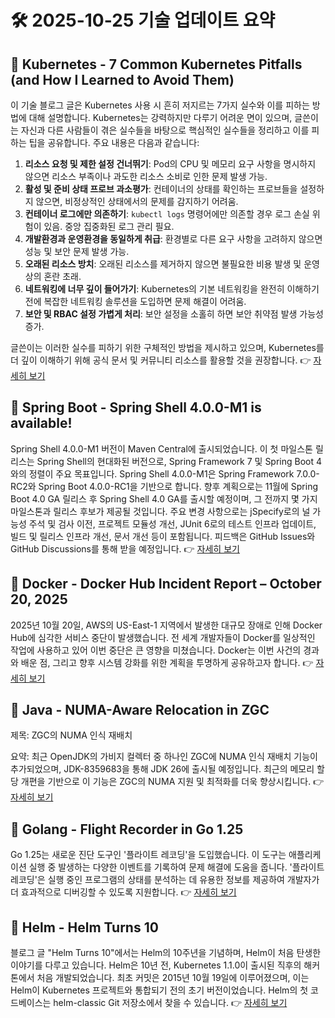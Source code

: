# 🛠️ 2025-10-25 기술 업데이트 요약

## 🔹 Kubernetes - 7 Common Kubernetes Pitfalls (and How I Learned to Avoid Them)
이 기술 블로그 글은 Kubernetes 사용 시 흔히 저지르는 7가지 실수와 이를 피하는 방법에 대해 설명합니다. Kubernetes는 강력하지만 다루기 어려운 면이 있으며, 글쓴이는 자신과 다른 사람들이 겪은 실수들을 바탕으로 핵심적인 실수들을 정리하고 이를 피하는 팁을 공유합니다. 주요 내용은 다음과 같습니다:

1. **리소스 요청 및 제한 설정 건너뛰기**: Pod의 CPU 및 메모리 요구 사항을 명시하지 않으면 리소스 부족이나 과도한 리소스 소비로 인한 문제 발생 가능.
2. **활성 및 준비 상태 프로브 과소평가**: 컨테이너의 상태를 확인하는 프로브들을 설정하지 않으면, 비정상적인 상태에서의 문제를 감지하기 어려움.
3. **컨테이너 로그에만 의존하기**: `kubectl logs` 명령어에만 의존할 경우 로그 손실 위험이 있음. 중앙 집중화된 로그 관리 필요.
4. **개발환경과 운영환경을 동일하게 취급**: 환경별로 다른 요구 사항을 고려하지 않으면 성능 및 보안 문제 발생 가능.
5. **오래된 리소스 방치**: 오래된 리소스를 제거하지 않으면 불필요한 비용 발생 및 운영상의 혼란 초래.
6. **네트워킹에 너무 깊이 들어가기**: Kubernetes의 기본 네트워킹을 완전히 이해하기 전에 복잡한 네트워킹 솔루션을 도입하면 문제 해결이 어려움.
7. **보안 및 RBAC 설정 가볍게 처리**: 보안 설정을 소홀히 하면 보안 취약점 발생 가능성 증가.

글쓴이는 이러한 실수를 피하기 위한 구체적인 방법을 제시하고 있으며, Kubernetes를 더 깊이 이해하기 위해 공식 문서 및 커뮤니티 리소스를 활용할 것을 권장합니다.
👉 [자세히 보기](https://kubernetes.io/blog/2025/10/20/seven-kubernetes-pitfalls-and-how-to-avoid/)

## 🔹 Spring Boot - Spring Shell 4.0.0-M1 is available!
Spring Shell 4.0.0-M1 버전이 Maven Central에 출시되었습니다. 이 첫 마일스톤 릴리스는 Spring Shell의 현대화된 버전으로, Spring Framework 7 및 Spring Boot 4와의 정렬이 주요 목표입니다. Spring Shell 4.0.0-M1은 Spring Framework 7.0.0-RC2와 Spring Boot 4.0.0-RC1을 기반으로 합니다. 향후 계획으로는 11월에 Spring Boot 4.0 GA 릴리스 후 Spring Shell 4.0 GA를 출시할 예정이며, 그 전까지 몇 가지 마일스톤과 릴리스 후보가 제공될 것입니다. 주요 변경 사항으로는 jSpecify로의 널 가능성 주석 및 검사 이전, 프로젝트 모듈성 개선, JUnit 6로의 테스트 인프라 업데이트, 빌드 및 릴리스 인프라 개선, 문서 개선 등이 포함됩니다. 피드백은 GitHub Issues와 GitHub Discussions를 통해 받을 예정입니다.
👉 [자세히 보기](https://spring.io/blog/2025/10/24/spring-shell-4-0-0-m1-released)

## 🔹 Docker - Docker Hub Incident Report – October 20, 2025
2025년 10월 20일, AWS의 US-East-1 지역에서 발생한 대규모 장애로 인해 Docker Hub에 심각한 서비스 중단이 발생했습니다. 전 세계 개발자들이 Docker를 일상적인 작업에 사용하고 있어 이번 중단은 큰 영향을 미쳤습니다. Docker는 이번 사건의 경과와 배운 점, 그리고 향후 시스템 강화를 위한 계획을 투명하게 공유하고자 합니다.
👉 [자세히 보기](https://www.docker.com/blog/docker-hub-incident-report-october-20-2025/)

## 🔹 Java - NUMA-Aware Relocation in ZGC
제목: ZGC의 NUMA 인식 재배치

요약: 최근 OpenJDK의 가비지 컬렉터 중 하나인 ZGC에 NUMA 인식 재배치 기능이 추가되었으며, JDK-8359683을 통해 JDK 26에 출시될 예정입니다. 최근의 메모리 할당 개편을 기반으로 이 기능은 ZGC의 NUMA 지원 및 최적화를 더욱 향상시킵니다.
👉 [자세히 보기](https://inside.java/2025/10/24/zgc-numa-aware-relocation/)

## 🔹 Golang - Flight Recorder in Go 1.25
Go 1.25는 새로운 진단 도구인 '플라이트 레코딩'을 도입했습니다. 이 도구는 애플리케이션 실행 중 발생하는 다양한 이벤트를 기록하여 문제 해결에 도움을 줍니다. '플라이트 레코딩'은 실행 중인 프로그램의 상태를 분석하는 데 유용한 정보를 제공하여 개발자가 더 효과적으로 디버깅할 수 있도록 지원합니다.
👉 [자세히 보기](https://go.dev/blog/flight-recorder)

## 🔹 Helm - Helm Turns 10
블로그 글 "Helm Turns 10"에서는 Helm의 10주년을 기념하며, Helm이 처음 탄생한 이야기를 다루고 있습니다. Helm은 10년 전, Kubernetes 1.1.0이 출시된 직후의 해커톤에서 처음 개발되었습니다. 최초 커밋은 2015년 10월 19일에 이루어졌으며, 이는 Helm이 Kubernetes 프로젝트와 통합되기 전의 초기 버전이었습니다. Helm의 첫 코드베이스는 helm-classic Git 저장소에서 찾을 수 있습니다.
👉 [자세히 보기](https://helm.sh/blog/helm-turns-ten/)

